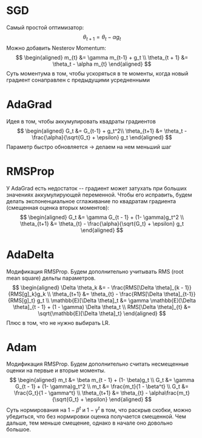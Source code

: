 # SGD
Самый простой оптимизатор:
$$\theta_{t+1} = \theta_t - \alpha g_t$$ 
Можно добавить Nesterov Momentum:
$$
\begin{aligned}
m_{t} &= \gamma m_{t-1} + g_t \\
\theta_{t + 1} &= \theta_t - \alpha m_{t}
\end{aligned}
$$
Суть моментума в том, чтобы ускоряться в те моменты, когда новый градиент сонаправлен с предыдущими усредненными
# AdaGrad
Идея в том, чтобы аккумулировать квадраты градиентов
$$
\begin{aligned}
G_t &= G_{t-1} + g_t^2\\
\theta_{t+1} &= \theta_t - \frac{\alpha}{\sqrt{G_t} + \epsilon} g_t
\end{aligned}
$$
Параметр быстро обновляется -> делаем на нем меньший шаг
# RMSProp
У AdaGrad есть недостаток -- градиент может затухать при больших значениях аккумулирующей переменной. Чтобы его исправить, будем делать экспоненциальное сглаживание по квадратам градиента (смещенная оценка вторых моментов):
$$
\begin{aligned}
G_t &= \gamma G_{t - 1} + (1- \gamma)g_t^2 \\
\theta_{t+1} &= \theta_{t} - \frac{\alpha}{\sqrt{G_t} + \epsilon} g_t
\end{aligned}
$$
# AdaDelta
Модификация RMSProp. Будем дополнительно учитывать RMS (root mean square) дельты параметров.
$$
\begin{aligned}
\Delta \theta_k &= - \frac{RMS[\Delta \theta]_{k - 1}}{RMS[g]_k}g_k \\
\theta_{t+1} &= \theta_{t} - \frac{RMS[\Delta \theta]_{t-1}}{RMS[g]_t} g_t \\
\mathbb{E}[\Delta \theta]_t &= \gamma \mathbb{E}[\Delta \theta]_{t - 1} + (1 - \gamma) \Delta \theta_t \\
RMS[\Delta \theta]_{t} &= \sqrt{\mathbb{E}[\Delta \theta]_t}
\end{aligned}
$$
Плюс в том, что не нужно выбирать LR.
# Adam
Модификация RMSProp. Будем дополнительно считать несмещенные оценки на первые и вторые моменты.
$$
\begin{aligned}
m_t &= \beta m_{t - 1} + (1- \beta)g_t \\
G_t &= \gamma G_{t - 1} + (1- \gamma)g_t^2 \\
m_t &= \frac{m_t}{1 - \beta^t} \\
G_t &= \frac{G_t}{1 - \gamma^t} \\
\theta_{t+1} &= \theta_{t} - \alpha\frac{m_t}{\sqrt{G_t} + \epsilon}
\end{aligned}
$$
Суть нормирования на $1 - \beta^t$  и $1 - \gamma^t$ в том, что раскрыв скобки, можно убедиться, что без нормировки оценка получается смещенной. Чем дальше, тем меньше смещение, однако в начале оно довольно большое.